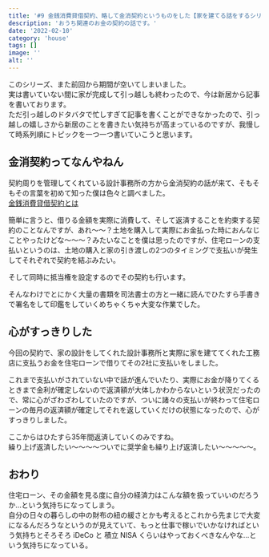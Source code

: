 ```yaml
---
title: '#9 金銭消費貸借契約、略して金消契約というものをした【家を建てる話をするシリーズ】'
description: 'おうち関連のお金の契約の話です。'
date: '2022-02-10'
category: 'house'
tags: []
image: ''
alt: ''
---
```


このシリーズ、また前回から期間が空いてしまいました。  
実は書いていない間に家が完成して引っ越しも終わったので、今は新居から記事を書いております。  
ただ引っ越しのドタバタで忙しすぎて記事を書くことができなかったので、引っ越しの嬉しさから新居のことを書きたい気持ちが高まっているのですが、我慢して時系列順にトピックを一つ一つ書いていこうと思います。

## 金消契約ってなんやねん

契約周りを管理してくれている設計事務所の方から金消契約の話が来て、そもそもその言葉を初めて知った僕は色々と調べました。  
[金銭消費貸借契約とは](https://www.athome.co.jp/contents/words/term_757/)

簡単に言うと、借りる金額を実際に消費して、そして返済することを約束する契約のことなんですが、あれ〜〜？土地を購入して実際にお金払った時におんなじことやったけどな〜〜〜？みたいなことを僕は思ったのですが、住宅ローンの支払いというのは、土地の購入と家の引き渡しの2つのタイミングで支払いが発生してそれぞれで契約を結ぶみたい。

そして同時に抵当権を設定するのでその契約も行います。

そんなわけでとにかく大量の書類を司法書士の方と一緒に読んでひたすら手書きで署名をして印鑑をしていくめちゃくちゃ大変な作業でした。

## 心がすっきりした

今回の契約で、家の設計をしてくれた設計事務所と実際に家を建ててくれた工務店に支払うお金を住宅ローンで借りてその2社に支払いをしました。

これまで支払いがされていない中で話が進んでいたり、実際にお金が降りてくるときまで金利が確定しないので返済額が大体しかわからないという状況だったので、常に心がざわざわしていたのですが、ついに諸々の支払いが終わって住宅ローンの毎月の返済額が確定してそれを返していくだけの状態になったので、心がすっきりしました。

ここからはひたすら35年間返済していくのみですね。  
繰り上げ返済したい〜〜〜〜ついでに奨学金も繰り上げ返済したい〜〜〜〜〜。

## おわり

住宅ローン、その金額を見る度に自分の経済力はこんな額を扱っていいのだろうか…という気持ちになってしまう。  
自分の日々の暮らしの中の財布の紐の緩さとかも考えるとこれから先まじで大変になるんだろうなというのが見えていて、もっと仕事で稼いでいかなければという気持ちとそろそろ iDeCo と 積立 NISA くらいはやっておくべきなんやな…という気持ちになっている。
